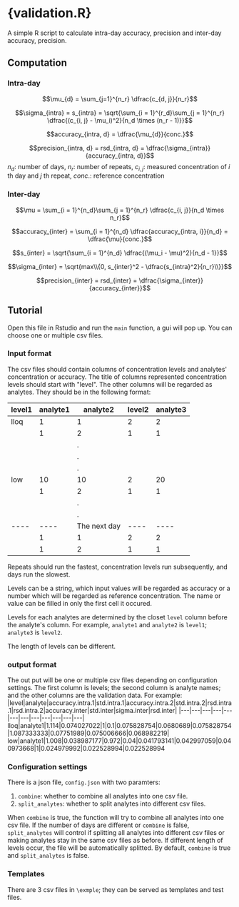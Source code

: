 # {validation.R}
A simple R script to calculate intra-day accuracy, precision and inter-day accuracy, precision. 

## Computation
### Intra-day

$$\mu_{d} = \sum_{j=1}^{n_r} \dfrac{c_{d, j}}{n_r}$$

$$\sigma_{intra} = s_{intra} = \sqrt{\sum_{i = 1}^{r_d}\sum_{j = 1}^{n_r} \dfrac{(c_{i, j} - \mu_i)^2}{n_d \times (n_r - 1)}}$$

$$accuracy_{intra, d} = \dfrac{\mu_{d}}{conc.}$$

$$precision_{intra, d} = rsd_{intra, d} = \dfrac{\sigma_{intra}}{accuracy_{intra, d}}$$
$n_d$: number of days, $n_r$: number of repeats, $c_{i, j}$: measured concentration of $i$ th day and $j$ th repeat, $conc.$: reference concentration
### Inter-day
$$\mu = \sum_{i = 1}^{n_d}\sum_{j = 1}^{n_r} \dfrac{c_{i, j}}{n_d \times n_r}$$

$$accuracy_{inter} = \sum_{i = 1}^{n_d} \dfrac{accuracy_{intra, i}}{n_d} = \dfrac{\mu}{conc.}$$

$$s_{inter} = \sqrt{\sum_{i = 1}^{n_d} \dfrac{(\mu_i - \mu)^2}{n_d - 1}}$$

$$\sigma_{inter} = \sqrt{max\\{0, s_{inter}^2 - \dfrac{s_{intra}^2}{n_r}\\}}$$

$$precision_{inter} = rsd_{inter} = \dfrac{\sigma_{inter}}{accuracy_{inter}}$$

## Tutorial
Open this file in Rstudio and run the `main` function, a gui will pop up. You can choose one or multiple csv files.
### Input format
The csv files should contain columns of concentration levels and analytes' concentration or accuracy.
The title of columns represented concentration levels should start with "level".
The other columns will be regarded as analytes.
They should be in the following format:

|level1|analyte1|analyte2|level2|analyte3|
|---|---|---|---|---|
|lloq|1|1|2|2| 
||1|2|1|1|
|||.|||
|||.|||
|||.|||
|low|10|10|2|20| 
||1|2|1|1|
|||.|||
|||.|||
|----|----|The next day|----|----|
||1|1|2|2| 
||1|2|1|1|

Repeats should run the fastest, concentration levels run subsequently, and days run the slowest.

Levels can be a string, which input values will be regarded as accuracy or a number which will be regarded as reference concentration.
The name or value can be filled in only the first cell it occured. 

Levels for each analytes are determined by the closet `level` column before the analyte's column. For example, `analyte1` and `analyte2` is `level1`; `analyte3` is `level2`.

The length of levels can be different.

### output format
The out put will be one or multiple csv files depending on configuration settings. The first column is levels; the second column is analyte names; and the other columns are the validation data. For example:
|level|analyte|accuracy.intra.1|std.intra.1|accuracy.intra.2|std.intra.2|rsd.intra.1|rsd.intra.2|accuracy.inter|std.inter|sigma.inter|rsd.inter|
|---|---|---|---|---|---|---|---|---|---|---|---|
lloq|analyte1|1.114|0.074027022|1|0.1|0.075828754|0.0680689|0.075828754|1.087333333|0.07751989|0.075006666|0.068982219|
low|analyte1|1.008|0.038987177|0.972|0.04|0.041793141|0.042997059|0.040973668|1|0.024979992|0.022528994|0.022528994


### Configuration settings
There is a json file, `config.json` with two paramters:
1. `combine`: whether to combine all analytes into one csv file.
2. `split_analytes`: whether to split analytes into different csv files.

When `combine` is true, the function will try to combine all analytes into one csv file. If the number of days are different or `combine` is false, `split_analytes` will control if splitting all analytes into different csv files or making analytes stay in the same csv files as before. If different length of levels occur, the file will be automatically splitted.
By default, `combine` is true and `split_analytes` is false.

### Templates
There are 3 csv files in `\exmple`; they can be served as templates and test files.




